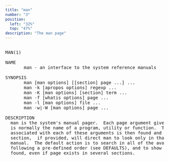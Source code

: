```yaml
---
title: "man"
number: "3"
position:
  left: "32%"
  top: "47%"
description: "The man page"
---
```


<pre>

MAN(1)

NAME
       man - an interface to the system reference manuals

SYNOPSIS
       man [man options] [[section] page ...] ...
       man -k [apropos options] regexp ...
       man -K [man options] [section] term ...
       man -f [whatis options] page ...
       man -l [man options] file ...
       man -w|-W [man options] page ...

DESCRIPTION 
  man is the system's manual pager.  Each page argument given to man
  is normally the name of a program, utility or function.  The manual page
  associated with each of these arguments is then found and displayed.  A
  section,  if provided, will direct man to look only in that section of the
  manual.  The default action is to search in all of the available sections
  following a pre-defined order (see DEFAULTS), and to show only the first page
  found, even if page exists in several sections.

</pre>
